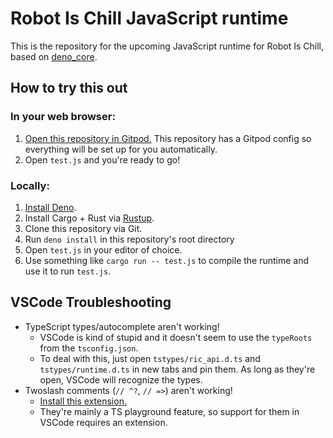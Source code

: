 # Robot Is Chill JavaScript runtime
This is the repository for the upcoming JavaScript runtime for Robot Is Chill, based on [deno_core](https://github.com/denoland/deno_core).

How to try this out
---
### In your web browser:
1. [Open this repository in Gitpod.](https://gitpod.io/#https://github.com/ROBOT-IS-CHILL/ric-js-runtime) This repository has a Gitpod config so everything will be set up for you automatically.
2. Open `test.js` and you're ready to go!
### Locally:
1. [Install Deno](https://docs.deno.com/runtime/#install-deno).
2. Install Cargo + Rust via [Rustup](https://rustup.rs/).
3. Clone this repository via Git.
4. Run `deno install` in this repository's root directory
5. Open `test.js` in your editor of choice.
6. Use something like `cargo run -- test.js` to compile the runtime and use it to run `test.js`.

VSCode Troubleshooting
---
- TypeScript types/autocomplete aren't working!
  - VSCode is kind of stupid and it doesn't seem to use the `typeRoots` from the `tsconfig.json`.
  - To deal with this, just open `tstypes/ric_api.d.ts` and `tstypes/runtime.d.ts` in new tabs and pin them. As long as they're open, VSCode will recognize the types.
- Twoslash comments (`// ^?`, `// =>`) aren't working!
  - [Install this extension.](https://marketplace.visualstudio.com/items?itemName=Orta.vscode-twoslash-queries)
  - They're mainly a TS playground feature, so support for them in VSCode requires an extension.
